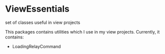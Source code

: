 # ViewEssentials
set of classes useful in view projects

This packages contains utilities which I use in my view projects.
Currently, it contains:
- LoadingRelayCommand
